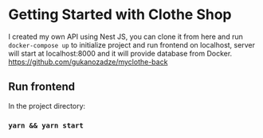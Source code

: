 # Getting Started with Clothe Shop

I created my own API using Nest JS, you can clone it from here and run `docker-compose up` to initialize project and run frontend on localhost, server will start at localhost:8000 and it will provide database from Docker.
https://github.com/gukanozadze/myclothe-back

## Run frontend

In the project directory:

### `yarn && yarn start`
